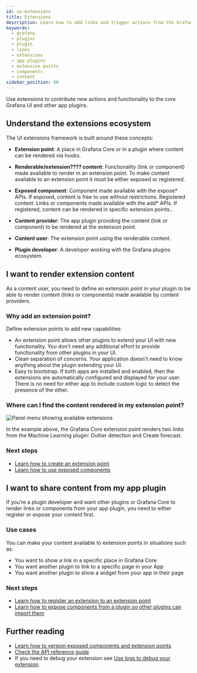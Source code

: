 ```yaml
---
id: ui-extensions
title: Extensions
description: Learn how to add links and trigger actions from the Grafana user interface by using UI Extensions in app plugins.
keywords:
  - grafana
  - plugins
  - plugin
  - links
  - extensions
  - app plugins
  - extension points
  - components
  - content
sidebar_position: 60
---
```


Use extensions to contribute new actions and functionality to the core Grafana UI and other app plugins. 

## Understand the extensions ecosystem

The UI extensions framework is built around these concepts:

- **Extension point**: A place in Grafana Core or in a plugin where content can be rendered via hooks.

- **Renderable/extension???? content**: Functionality (link or component) made available to render in an extension point. To make content available to an extension point it must be either exposed or registered.

- **Exposed component**: Component made available with the expose* APIs. If exposed, content is free to use without restrictions.
Registered content: Links or components made available with the add* APIs. If registered, content can be rendered in specific extension points..

- **Content provider**: The app plugin providing the content (link or component) to be rendered at the extension point. 

- **Content user**: The extension point using the renderable content.

- **Plugin developer**: A developer working with the Grafana plugins ecosystem.

## I want to render extension content 

As a content user, you need to define an extension point in your plugin to be able to render content (links or components) made available by content providers.

### Why add an extension point?

Define extension points to add new capabilities:

- An extension point allows other plugins to extend your UI with new functionality. You don't need any additional effort to provide functionality from other plugins in your UI.
- Clean separation of concerns. Your application doesn't need to know anything about the plugin extending your UI.
- Easy to bootstrap. If both apps are installed and enabled, then the extensions are automatically configured and displayed for your user. There is no need for either app to include custom logic to detect the presence of the other.

### Where can I find the content rendered in my extension point?

![Panel menu showing available extensions](/img/ui-extensions-menu.png)

In the example above, the Grafana Core extension point renders two links from the Machine Learning plugin: Outlier detection and Create forecast.

### Next steps

- [Learn how to create an extension point](../how-to-guides/ui-extensions/create-an-extension-point.md)
- [Learn how to use exposed components](../how-to-guides/ui-extensions/use-an-exposed-component.md)

## I want to share content from my app plugin

If you’re a plugin developer and want other plugins or Grafana Core to render links or components from your app plugin, you need to either register or expose your content first. 

### Use cases

You can make your content available to extension points in situations such as:

- You want to show a link in a specific place in Grafana Core
- You want another plugin to link to a specific page in your App
- You want another plugin to show a widget from your app in their page 

### Next steps

- [Learn how to register an extension to an extension point](../how-to-guides/ui-extensions/register-an-extension.md)
- [Learn how to expose components from a plugin so other plugins can import them](../how-to-guides/ui-extensions/expose-a-component.md)

## Further reading

- [Learn how to version exposed components and extension points](../how-to-guides/ui-extensions/versioning-extensions.md)
- [Check the API reference guide](../reference/ui-extensions.md)
- If you need to debug your extension see [Use logs to debug your extension](../how-to-guides/ui-extensions/debug-logs.md).
